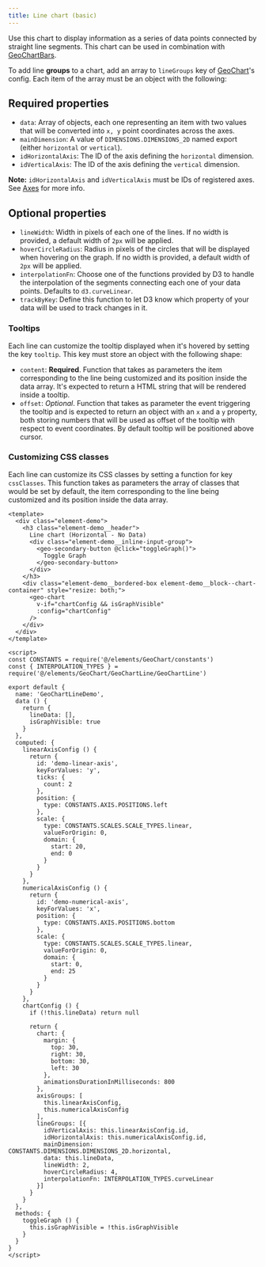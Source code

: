 ```yaml
---
title: Line chart (basic)
---
```


Use this chart to display information as a series of data points connected by
straight line segments. This chart can be used in combination with
[GeoChartBars](./#/Elements/Charts?id=geochartbars).

To add line **groups** to a chart, add an array to `lineGroups` key of
[GeoChart](./#/Elements/Charts?id=introduction)'s config. Each item of the array
must be an object with the following:

## Required properties

- `data`: Array of objects, each one representing an item with two values that
will be converted into `x, y` point coordinates across the axes.
- `mainDimension`: A value of `DIMENSIONS.DIMENSIONS_2D` named export (either
`horizontal` or `vertical`).
- `idHorizontalAxis`: The ID of the axis defining the `horizontal` dimension.
- `idVerticalAxis`: The ID of the axis defining the `vertical` dimension.

**Note:** `idHorizontalAxis` and `idVerticalAxis` must be IDs of registered axes.
See [Axes](./#/Elements/Charts?id=axes) for more info.

## Optional properties


- `lineWidth`: Width in pixels of each one of the lines. If no width is provided,
a default width of `2px` will be applied.
- `hoverCircleRadius`: Radius in pixels of the circles that will be displayed
when hovering on the graph. If no width is provided, a default width of `2px`
will be applied.
- `interpolationFn`: Choose one of the functions provided by D3 to handle the
interpolation of the segments connecting each one of your data points. Defaults
to `d3.curveLinear`.
- `trackByKey`: Define this function to let D3 know which property of your data
will be used to track changes in it.

### Tooltips

Each line can customize the tooltip displayed when it's hovered by setting the
key `tooltip`. This key must store an object with the following shape:

- `content`: **Required**. Function that takes as parameters the item
corresponding to the line being customized and its position inside the data array.
It's expected to return a HTML string that will be rendered inside a tooltip.
- `offset`: *Optional*. Function that takes as parameter the event triggering the
tooltip and is expected to return an object with an `x` and a `y` property, both
storing numbers that will be used as offset of the tooltip with respect to event
coordinates. By default tooltip will be positioned above cursor.

### Customizing CSS classes

Each line can customize its CSS classes by setting a function for key `cssClasses`.
This function takes as parameters the array of classes that would be set by
default, the item corresponding to the line being customized and its position
inside the data array.

```vue live
<template>
  <div class="element-demo">
    <h3 class="element-demo__header">
      Line chart (Horizontal - No Data)
      <div class="element-demo__inline-input-group">
        <geo-secondary-button @click="toggleGraph()">
          Toggle Graph
        </geo-secondary-button>
      </div>
    </h3>
    <div class="element-demo__bordered-box element-demo__block--chart-container" style="resize: both;">
      <geo-chart
        v-if="chartConfig && isGraphVisible"
        :config="chartConfig"
      />
    </div>
  </div>
</template>

<script>
const CONSTANTS = require('@/elements/GeoChart/constants')
const { INTERPOLATION_TYPES } = require('@/elements/GeoChart/GeoChartLine/GeoChartLine')

export default {
  name: 'GeoChartLineDemo',
  data () {
    return {
      lineData: [],
      isGraphVisible: true
    }
  },
  computed: {
    linearAxisConfig () {
      return {
        id: 'demo-linear-axis',
        keyForValues: 'y',
        ticks: {
          count: 2
        },
        position: {
          type: CONSTANTS.AXIS.POSITIONS.left
        },
        scale: {
          type: CONSTANTS.SCALES.SCALE_TYPES.linear,
          valueForOrigin: 0,
          domain: {
            start: 20,
            end: 0
          }
        }
      }
    },
    numericalAxisConfig () {
      return {
        id: 'demo-numerical-axis',
        keyForValues: 'x',
        position: {
          type: CONSTANTS.AXIS.POSITIONS.bottom
        },
        scale: {
          type: CONSTANTS.SCALES.SCALE_TYPES.linear,
          valueForOrigin: 0,
          domain: {
            start: 0,
            end: 25
          }
        }
      }
    },
    chartConfig () {
      if (!this.lineData) return null

      return {
        chart: {
          margin: {
            top: 30,
            right: 30,
            bottom: 30,
            left: 30
          },
          animationsDurationInMilliseconds: 800
        },
        axisGroups: [
          this.linearAxisConfig,
          this.numericalAxisConfig
        ],
        lineGroups: [{
          idVerticalAxis: this.linearAxisConfig.id,
          idHorizontalAxis: this.numericalAxisConfig.id,
          mainDimension: CONSTANTS.DIMENSIONS.DIMENSIONS_2D.horizontal,
          data: this.lineData,
          lineWidth: 2,
          hoverCircleRadius: 4,
          interpolationFn: INTERPOLATION_TYPES.curveLinear
        }]
      }
    }
  },
  methods: {
    toggleGraph () {
      this.isGraphVisible = !this.isGraphVisible
    }
  }
}
</script>
```
